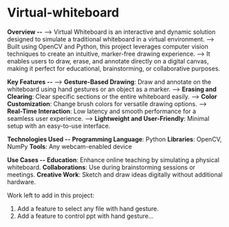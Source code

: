 # Virtual-whiteboard
**Overview --**
--> Virtual Whiteboard is an interactive and dynamic solution designed to simulate a traditional whiteboard in a virtual environment. 
--> Built using OpenCV and Python, this project leverages computer vision techniques to create an intuitive, marker-free drawing experience. 
--> It enables users to draw, erase, and annotate directly on a digital canvas, making it perfect for educational, brainstorming, or collaborative purposes.

**Key Features --**
--> **Gesture-Based Drawing**: Draw and annotate on the whiteboard using hand gestures or an object as a marker.
--> **Erasing and Clearing**: Clear specific sections or the entire whiteboard easily.
--> **Color Customization**: Change brush colors for versatile drawing options.
--> **Real-Time Interaction**: Low latency and smooth performance for a seamless user experience.
--> **Lightweight and User-Friendly**: Minimal setup with an easy-to-use interface.

**Technologies Used --**
**Programming Language**: Python
**Libraries**: OpenCV, NumPy
**Tools**: Any webcam-enabled device

**Use Cases --**
**Education**: Enhance online teaching by simulating a physical whiteboard.
**Collaborations**: Use during brainstorming sessions or meetings.
**Creative Work**: Sketch and draw ideas digitally without additional hardware.

Work left to add in this project:
1. Add a feature to select any file with hand gesture.
2. Add a feature to control ppt with hand gesture...

